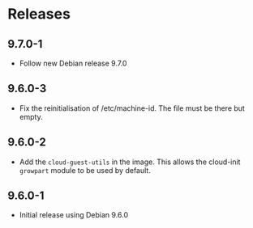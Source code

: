 # Releases

## 9.7.0-1

* Follow new Debian release 9.7.0

## 9.6.0-3

* Fix the reinitialisation of /etc/machine-id.
  The file must be there but empty.

## 9.6.0-2

* Add the `cloud-guest-utils` in the image.
  This allows the cloud-init `growpart` module to be used by default.

## 9.6.0-1

* Initial release using Debian 9.6.0
